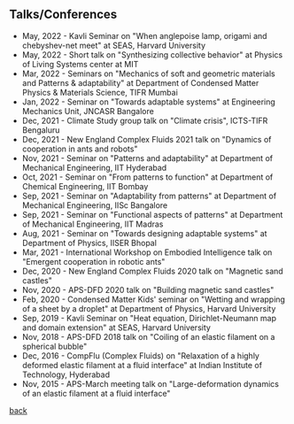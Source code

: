 ## Talks/Conferences
- May, 2022 - Kavli Seminar on "When anglepoise lamp, origami and chebyshev-net meet" at SEAS, Harvard University
- May, 2022 - Short talk on "Synthesizing collective behavior" at Physics of Living Systems center at MIT
- Mar, 2022 - Seminars on "Mechanics of soft and geometric materials and Patterns & adaptability" at Department of Condensed Matter Physics & Materials Science, TIFR Mumbai
- Jan, 2022 - Seminar on "Towards adaptable systems" at Engineering Mechanics Unit, JNCASR Bangalore
- Dec, 2021 - Climate Study group talk on "Climate crisis", ICTS-TIFR Bengaluru
- Dec, 2021 - New England Complex Fluids 2021 talk on "Dynamics of cooperation in ants and robots"
- Nov, 2021 - Seminar on "Patterns and adaptability" at Department of Mechanical Engineering, IIT Hyderabad
- Oct, 2021 - Seminar on "From patterns to function" at Department of Chemical Engineering, IIT Bombay
- Sep, 2021 - Seminar on "Adaptability from patterns" at Department of Mechanical Engineering, IISc Bangalore
- Sep, 2021 - Seminar on "Functional aspects of patterns" at Department of Mechanical Engineering, IIT Madras
- Aug, 2021 - Seminar on "Towards designing adaptable systems" at Department of Physics, IISER Bhopal
- Mar, 2021 - International Workshop on Embodied Intelligence talk on "Emergent cooperation in robotic ants"
- Dec, 2020 - New England Complex Fluids 2020 talk on "Magnetic sand castles"
- Nov, 2020 - APS-DFD 2020 talk on "Building magnetic sand castles"
- Feb, 2020 - Condensed Matter Kids' seminar on "Wetting and wrapping of a sheet by a droplet" at Department of Physics, Harvard University
- Sep, 2019 - Kavli Seminar on "Heat equation, Dirichlet-Neumann map and domain extension" at SEAS, Harvard University
- Nov, 2018 - APS-DFD 2018 talk on "Coiling of an elastic filament on a spherical bubble"
- Dec, 2016 - CompFlu (Complex Fluids) on "Relaxation of a highly deformed elastic filament at a fluid interface" at Indian Institute of Technology, Hyderabad
- Nov, 2015 - APS-March meeting talk on "Large-deformation dynamics of an elastic filament at a fluid interface"

[back](./)
